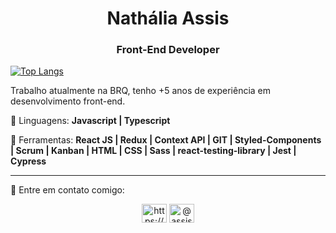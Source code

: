 <h1 align="center">Nathália Assis</h1>
<h3 align="center">Front-End Developer</h3>

[![Top Langs](https://github-readme-stats.vercel.app/api/top-langs/?username=nathaliaassis&layout=compact)](https://github.com/anuraghazra/github-readme-stats)

<p align="left"> 
Trabalho atualmente na BRQ, tenho +5 anos de experiência em desenvolvimento front-end. 
</p>

<p align="left">
  🦄 Linguagens: <strong>Javascript | Typescript</strong>
</p>

<p align="left">
  💼 Ferramentas: <strong>React JS | Redux | Context API | GIT | Styled-Components | Scrum | Kanban | HTML | CSS | Sass | react-testing-library | Jest | Cypress </strong>
</p>

<hr/> 

<p align="left">
  💌 Entre em contato comigo: 
</p>

<p align="center">
<a href="https://www.linkedin.com/in/nathaliamassis" target="blank"><img align="center" src="https://raw.githubusercontent.com/rahuldkjain/github-profile-readme-generator/master/src/images/icons/Social/linked-in-alt.svg" alt="https://www.linkedin.com/in/nathaliamassis" height="30" width="40" /></a>
<a href="https://instagram.com/assis_nath16" target="blank"><img align="center" src="https://raw.githubusercontent.com/rahuldkjain/github-profile-readme-generator/master/src/images/icons/Social/instagram.svg" alt="@assis_nath16" height="30" width="40" /></a>
</p>

